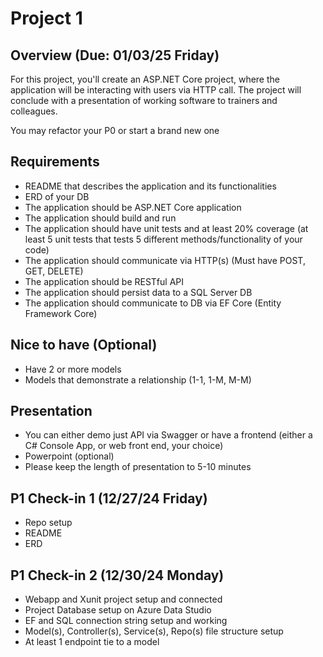 # Project 1

## Overview (Due: 01/03/25 Friday)

For this project, you'll create an ASP.NET Core project, where the application will be interacting with users via HTTP call. The project will conclude with a presentation of working software to trainers and colleagues.

You may refactor your P0 or start a brand new one

## Requirements
- README that describes the application and its functionalities
- ERD of your DB
- The application should be ASP.NET Core application
- The application should build and run
- The application should have unit tests and at least 20% coverage (at least 5 unit tests that tests 5 different methods/functionality of your code)
- The application should communicate via HTTP(s) (Must have POST, GET, DELETE)
- The application should be RESTful API
- The application should persist data to a SQL Server DB
- The application should communicate to DB via EF Core (Entity Framework Core)

## Nice to have (Optional)
- Have 2 or more models
- Models that demonstrate a relationship (1-1, 1-M, M-M) 

## Presentation
- You can either demo just API via Swagger or have a frontend (either a C# Console App, or web front end, your choice)
- Powerpoint (optional)
- Please keep the length of presentation to 5-10 minutes

## P1 Check-in 1 (12/27/24 Friday)
- Repo setup
- README
- ERD

## P1 Check-in 2 (12/30/24 Monday)
- Webapp and Xunit project setup and connected
- Project Database setup on Azure Data Studio
- EF and SQL connection string setup and working
- Model(s), Controller(s), Service(s), Repo(s) file structure setup
- At least 1 endpoint tie to a model 